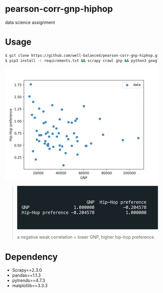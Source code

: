 # pearson-corr-gnp-hiphop
data science assignment

# Usage
```sh
$ git clone https://github.com/well-balanced/pearson-corr-gnp-hiphop.git
$ pip3 install -r requirements.txt && scrapy crawl gnp && python3 google_trend.py && python3 visualize.py
```

![alt text](https://github.com/well-balanced/pearson-corr-gnp-hiphop/blob/main/static/scatter.png)




> ![alt text](https://github.com/well-balanced/pearson-corr-gnp-hiphop/blob/main/static/corr.png)
>
> a negative weak correlation = lower GNP, higher hip-hop preference.

# Dependency
- Scrapy==2.3.0
- pandas==1.1.3
- pytrends==4.7.3
- matplotlib==3.3.3
